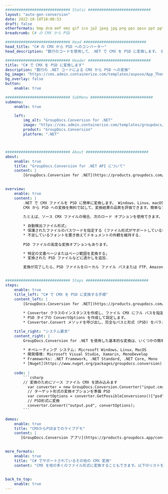 ```yaml
---
############################# Static ############################
layout: "auto-gen-conversion"
date: 2022-10-18T18:00:53
draft: false
otherformats: bmp dcm emf emz gif ico jp2 jpeg jpg png pps ppsx ppt pptx psb psd svg svgz tga tif tiff webp wmf wmz
breadcrumb: C# の CMX から PSD

############################# Head ############################
head_title: "C# の CMX から PSD へのコンバーター"
head_description: "数行のコードを使用して、.NET で CMX を PSD に変換します。 GroupDocs ドキュメント変換 API を使用して、160 を超えるファイル形式を変換します。"

############################# Header ############################
title: "C# で CMX を PSD に変換します"
description: "数行の .NET コードによる CMX から PSD への変換"
bg_image: "https://cms.admin.containerize.com/templates/aspose/App_Themes/V3/images/bg/header1.png"
bg_overlay: false
button:
    enable: true

############################# SubMenu ############################
submenu:
    enable: true

    left:
        img_alt: "GroupDocs.Conversion for .NET"
        image: "https://cms.admin.containerize.com/templates/groupdocs/images/product-logos/90x90-noborder/groupdocs-conversion-net.png"
        product: "GroupDocs.Conversion"
        platform: ".NET"



############################# About ############################
about:
    enable: true
    title: "GroupDocs.Conversion for .NET API について"
    content: |
        [GroupDocs.Conversion for .NET](https://products.groupdocs.com/conversion/net/) を使用して、Microsoft Word、Excel、PowerPoint、PDF、Visio、およびその他の形式を変換できます。 GroupDocs.Conversion は、高いパフォーマンスが要求されるバックエンドおよび内部システムに適したスタンドアロン API です。 Microsoft や Open Office などのソフトウェアには依存しません。
    

overview:
    enable: true
    content: |
        .NET で CMX ファイルを PSD に簡単に変換します。 Windows、Linux、macOS など、任意のプラットフォームで C# コード行を 2 行だけ使用できます。
        CMX から PSD への変換を無料で試して、変換結果の品質を評価できます。簡単なファイル変換のシナリオに加えて、ソース CMX ファイルをロードし、出力 PSD 結果を保存するためのより高度なオプションを試すことができます。 
        
        たとえば、ソース CMX ファイルの場合、次のロード オプションを使用できます。

        * 自動検出ファイル形式;
        * 保護されたファイルのパスワードを指定する (ファイル形式がサポートしている場合);
        * 不足しているフォントを置き換えてドキュメントの外観を維持する.
        
        PSD ファイルの高度な変換オプションもあります。

        * 特定の文書ページまたはページ範囲を変換する;
        * 変換された PSD ファイルなどに透かしを追加.

        変換が完了したら、PSD ファイルをローカル ファイル パスまたは FTP、Amazon S3、Google Drive、Dropbox などのサードパーティ ストレージに保存できます。注意してください - CMX を {{ に変換するにはTO}} MS Office、Open Office、Adobe Acrobat Reader などの追加のソフトウェアをインストールする必要はありません。


############################# Steps ############################
steps:
    enable: true
    title_left: "C# で CMX を PSD に変換する手順"
    content_left: |
        [GroupDocs.Conversion for .NET](https://products.groupdocs.com/conversion/net/) を使用すると、開発者は数行のコードで CMX ファイルを PSD に簡単に変換できます。
        
        * Converter クラスのインスタンスを作成し、ファイル CMX にフル パスを指定します。
        * PSD タイプの ConvertOptions を作成して設定します。
        * Converter.Convert メソッドを呼び出し、完全なパスと形式 (PSD) をパラメーターとして渡します。

    title_right: "システム要求"
    content_right: |
        GroupDocs.Conversion for .NET を使用した基本的な変換は、いくつかの簡単な手順で実行できます。当社の API は、すべての主要なプラットフォームとオペレーティング システムでサポートされています。以下のコードを実行する前に、システムに次の前提条件がインストールされていることを確認してください。

        * オペレーティング システム: Microsoft Windows、Linux、MacOS
        * 開発環境: Microsoft Visual Studio, Xamarin, MonoDevelop
        * Frameworks: .NET Framework, .NET Standard, .NET Core, Mono
        * [Nuget](https://www.nuget.org/packages/groupdocs.conversion) から最新の GroupDocs.Conversion for .NET を取得します
         
    code: |
        ```csharp    
        // 変換のためにソース ファイル CMX を読み込みます
          var converter = new GroupDocs.Conversion.Converter("input.cmx");
          // ターゲット形式の変換オプションを準備 PSD
          var convertOptions = converter.GetPossibleConversions()["psd"].ConvertOptions;
          // PSD形式に変換
          converter.Convert("output.psd", convertOptions);
        ```

demos:
    enable: true
    title: "CMXからPSDまでのライブデモ"
    content: |
       [GroupDocs.Conversion アプリ](https://products.groupdocs.app/conversion/family) Web サイトにアクセスして、今すぐ CMX を PSD に変換してください。オンラインデモには次の利点があります
          

more_formats:
    enable: true
    title: "C# でサポートされているその他の CMX 変換"
    content: "CMX を他の多くのファイル形式に変換することもできます。以下のリストをご覧ください。"
       
       
back_to_top:
    enable: true
---
```

